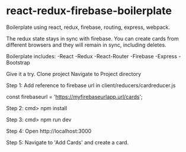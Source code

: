 # react-redux-firebase-boilerplate
Boilerplate using react, redux, firebase, routing, express, webpack.

The redux state stays in sync with firebase.  You can create cards from different browsers and they will remain in sync, including deletes.

Boilerplate includes:
-React
-Redux
-React-Router
-Firebase
-Express
-Bootstrap

Give it a try.
Clone project
Navigate to Project directory

Step 1:
Add reference to firebase url in client/reducers/cardreducer.js

const firebaseurl = 'https://myfirebaseurlapp.url/cards';

Step 2:
cmd> npm install

Step 3:
cmd> npm run dev

Step 4:
Open http://localhost:3000

Step 5:
Navigate to 'Add Cards' and create a card.

